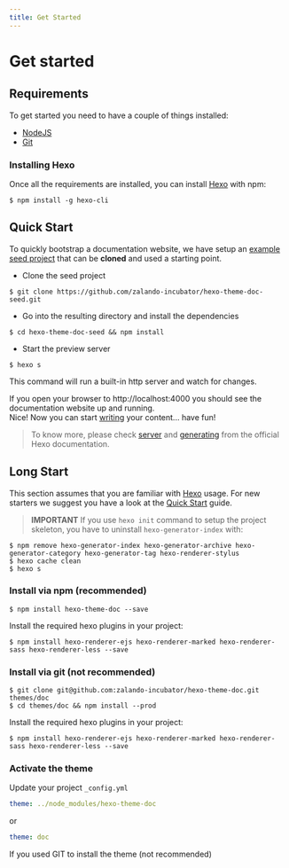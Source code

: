 ```yaml
---
title: Get Started
---
```


# Get started

## Requirements

To get started you need to have a couple of things installed:

* [NodeJS](https://nodejs.org)
* [Git](https://git-scm.com)

### Installing Hexo

Once all the requirements are installed, you can install [Hexo](https://hexo.io/) with npm:

```
$ npm install -g hexo-cli
```

## Quick Start

To quickly bootstrap a documentation website, we have setup an [example seed project](https://github.com/zalando-incubator/hexo-theme-doc-seed) that can be **cloned** and used a starting point.

* Clone the seed project

```
$ git clone https://github.com/zalando-incubator/hexo-theme-doc-seed.git
```

* Go into the resulting directory and install the dependencies

```
$ cd hexo-theme-doc-seed && npm install
```

*  Start the preview server

```
$ hexo s
```

This command will run a built-in http server and watch for changes.

If you open your browser to http://localhost:4000 you should see the documentation website up and running.     
Nice! Now you can start [writing](./usage-and-configuration/writing.html) your content... have fun!


> To know more, please check [server](https://hexo.io/docs/server.html) and [generating](https://hexo.io/docs/generating.html) from the official Hexo documentation.


## Long Start

This section assumes that you are familiar with [Hexo](https://hexo.io) usage. For new starters we suggest you have a look at the [Quick Start](#Quick-Start) guide.

> **IMPORTANT** If you use `hexo init` command to setup the project skeleton, you have to uninstall `hexo-generator-index` with:
```
$ npm remove hexo-generator-index hexo-generator-archive hexo-generator-category hexo-generator-tag hexo-renderer-stylus
$ hexo cache clean
$ hexo s
```

### Install via npm (recommended)

```
$ npm install hexo-theme-doc --save
```

Install the required hexo plugins in your project:

```
$ npm install hexo-renderer-ejs hexo-renderer-marked hexo-renderer-sass hexo-renderer-less --save
```

### Install via git (not recommended)

```
$ git clone git@github.com:zalando-incubator/hexo-theme-doc.git themes/doc
$ cd themes/doc && npm install --prod
```

Install the required hexo plugins in your project:
```
$ npm install hexo-renderer-ejs hexo-renderer-marked hexo-renderer-sass hexo-renderer-less --save
```

### Activate the theme

Update your project `_config.yml`

```yaml
theme: ../node_modules/hexo-theme-doc
```

or

```yaml
theme: doc
```

If you used GIT to install the theme (not recommended)



